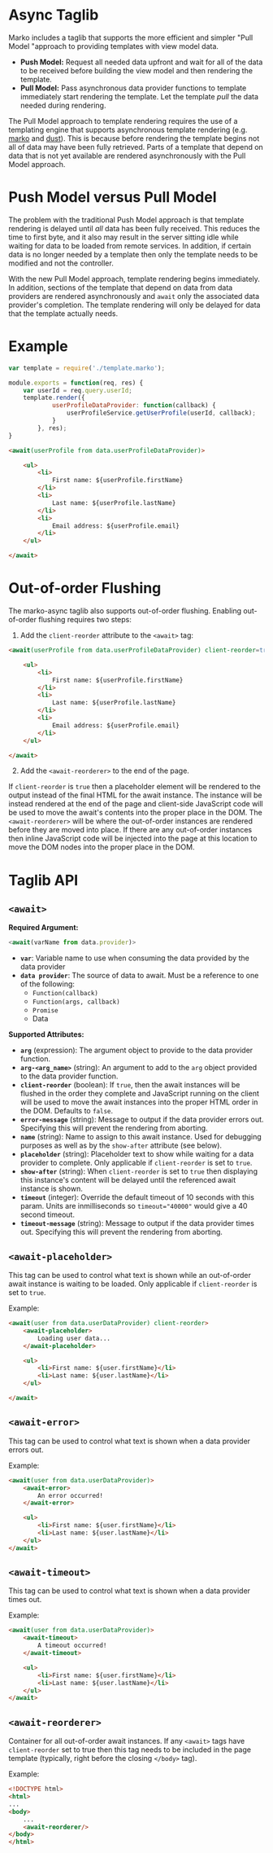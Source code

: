 Async Taglib
=====================

Marko includes a taglib that supports the more efficient and simpler "Pull Model "approach to providing templates with view model data.

* __Push Model:__ Request all needed data upfront and wait for all of the data to be received before building the view model and then rendering the template.
* __Pull Model:__ Pass asynchronous data provider functions to template immediately start rendering the template. Let the template _pull_ the data needed during rendering.

The Pull Model approach to template rendering requires the use of a templating engine that supports asynchronous template rendering (e.g. [marko](https://github.com/marko-js/marko) and [dust](https://github.com/linkedin/dustjs)). This is because before rendering the template begins not all of data may have been fully retrieved. Parts of a template that depend on data that is not yet available are rendered asynchronously with the Pull Model approach.

# Push Model versus Pull Model

The problem with the traditional Push Model approach is that template rendering is delayed until _all_ data has been fully received. This reduces the time to first byte, and it also may result in the server sitting idle while waiting for data to be loaded from remote services. In addition, if certain data is no longer needed by a template then only the template needs to be modified and not the controller.

With the new Pull Model approach, template rendering begins immediately. In addition, sections of the template that depend on data from data providers are rendered asynchronously and `await` only the associated data provider's completion. The template rendering will only be delayed for data that the template actually needs.

# Example

```javascript
var template = require('./template.marko');

module.exports = function(req, res) {
    var userId = req.query.userId;
    template.render({
            userProfileDataProvider: function(callback) {
                userProfileService.getUserProfile(userId, callback);
            }
        }, res);
}
```

```html
<await(userProfile from data.userProfileDataProvider)>

    <ul>
        <li>
            First name: ${userProfile.firstName}
        </li>
        <li>
            Last name: ${userProfile.lastName}
        </li>
        <li>
            Email address: ${userProfile.email}
        </li>
    </ul>

</await>
```

# Out-of-order Flushing

The marko-async taglib also supports out-of-order flushing. Enabling out-of-order flushing requires two steps:

1. Add the `client-reorder` attribute to the `<await>` tag:<br>

```html
<await(userProfile from data.userProfileDataProvider) client-reorder=true>

    <ul>
        <li>
            First name: ${userProfile.firstName}
        </li>
        <li>
            Last name: ${userProfile.lastName}
        </li>
        <li>
            Email address: ${userProfile.email}
        </li>
    </ul>

</await>
```

2. Add the `<await-reorderer>` to the end of the page.

If `client-reorder` is `true` then a placeholder element will be rendered to the output instead of the final HTML for the await instance. The instance will be instead rendered at the end of the page and client-side JavaScript code will be used to move the await's contents into the proper place in the DOM. The `<await-reorderer>` will be where the out-of-order instances are rendered before they are moved into place. If there are any out-of-order instances then inline JavaScript code will be injected into the page at this location to move the DOM nodes into the proper place in the DOM.

# Taglib API

## `<await>`

**Required Argument:**
```js
<await(varName from data.provider)>
```

* __`var`__: Variable name to use when consuming the data provided by the data provider
* __`data provider`__: The source of data to await. Must be a reference to one of the following:
    - `Function(callback)`
    - `Function(args, callback)`
    - `Promise`
    - Data


**Supported Attributes:**

* __`arg`__ (expression): The argument object to provide to the data provider function.
* __`arg-<arg_name>`__ (string): An argument to add to the `arg` object provided to the data provider function.
* __`client-reorder`__ (boolean): If `true`, then the await instances will be flushed in the order they complete and JavaScript running on the client will be used to move the await instances into the proper HTML order in the DOM. Defaults to `false`.
* __`error-message`__ (string): Message to output if the data provider errors out.
Specifying this will prevent the rendering from aborting.
* __`name`__ (string): Name to assign to this await instance. Used for debugging purposes as well as by the `show-after` attribute (see below).
* __`placeholder`__ (string): Placeholder text to show while waiting for a data provider to complete. Only applicable if `client-reorder` is set to `true`.
* __`show-after`__ (string): When `client-reorder` is set to `true` then displaying this instance's content will be delayed until the referenced await instance is shown.
* __`timeout`__ (integer): Override the default timeout of 10 seconds with this param. Units are inmilliseconds so `timeout="40000"` would give a 40 second timeout.
* __`timeout-message`__ (string): Message to output if the data provider times out. Specifying this will prevent the rendering from aborting.

## `<await-placeholder>`

This tag can be used to control what text is shown while an out-of-order await instance is waiting to be loaded. Only applicable if `client-reorder` is set to `true`.

Example:

```html
<await(user from data.userDataProvider) client-reorder>
    <await-placeholder>
        Loading user data...
    </await-placeholder>

    <ul>
        <li>First name: ${user.firstName}</li>
        <li>Last name: ${user.lastName}</li>
    </ul>

</await>
```

## `<await-error>`

This tag can be used to control what text is shown when a data provider errors out.

Example:

```html
<await(user from data.userDataProvider)>
    <await-error>
        An error occurred!
    </await-error>

    <ul>
        <li>First name: ${user.firstName}</li>
        <li>Last name: ${user.lastName}</li>
    </ul>
</await>
```

## `<await-timeout>`

This tag can be used to control what text is shown when a data provider times out.

Example:

```html
<await(user from data.userDataProvider)>
    <await-timeout>
        A timeout occurred!
    </await-timeout>

    <ul>
        <li>First name: ${user.firstName}</li>
        <li>Last name: ${user.lastName}</li>
    </ul>
</await>
```

## `<await-reorderer>`

Container for all out-of-order await instances. If any `<await>` tags have `client-reorder` set to true then this tag needs to be included in the page template (typically, right before the closing `</body>` tag).

Example:

```html
<!DOCTYPE html>
<html>
...
<body>
    ...
    <await-reorderer/>
</body>
</html>
```
